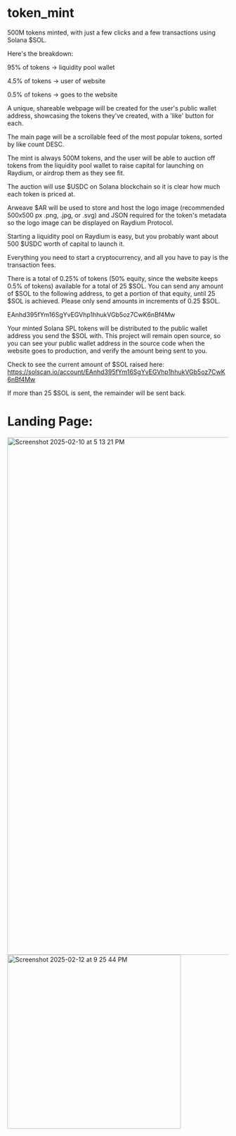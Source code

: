 # token_mint

500M tokens minted, with just a few clicks and a few transactions using Solana $SOL.

Here's the breakdown:

95% of tokens  -> liquidity pool wallet

4.5% of tokens -> user of website

0.5% of tokens -> goes to the website

A unique, shareable webpage will be created for the user's public wallet address, showcasing the tokens they've created, with a 'like' button for each.

The main page will be a scrollable feed of the most popular tokens, sorted by like count DESC.

The mint is always 500M tokens, and the user will be able to auction off tokens from the liquidity pool wallet to raise capital for launching on Raydium, or airdrop them as they see fit.

The auction will use $USDC on Solana blockchain so it is clear how much each token is priced at.

Arweave $AR will be used to store and host the logo image (recommended 500x500 px .png, .jpg, or .svg) and JSON required for the token's metadata so the logo image can be displayed on Raydium Protocol.

Starting a liquidity pool on Raydium is easy, but you probably want about 500 $USDC worth of capital to launch it.

Everything you need to start a cryptocurrency, and all you have to pay is the transaction fees.

There is a total of 0.25% of tokens (50% equity, since the website keeps 0.5% of tokens) available for a total of 25 $SOL. You can send any amount of $SOL to the following address, to get a portion of that equity, until 25 $SOL is achieved. Please only send amounts in increments of 0.25 $SOL.

EAnhd395fYm16SgYvEGVhp1hhukVGb5oz7CwK6nBf4Mw

Your minted Solana SPL tokens will be distributed to the public wallet address you send the $SOL with. This project will remain open source, so you can see your public wallet address in the source code when the website goes to production, and verify the amount being sent to you.

Check to see the current amount of $SOL raised here: https://solscan.io/account/EAnhd395fYm16SgYvEGVhp1hhukVGb5oz7CwK6nBf4Mw

If more than 25 $SOL is sent, the remainder will be sent back.

# Landing Page:

<img width="1176" alt="Screenshot 2025-02-10 at 5 13 21 PM" src="https://github.com/user-attachments/assets/ac16b40c-8ad7-4fdb-af98-0e291c2d7b9c" />

<img width="395" alt="Screenshot 2025-02-12 at 9 25 44 PM" src="https://github.com/user-attachments/assets/df413a85-4534-4f07-ada4-39d9f3c64505" />


